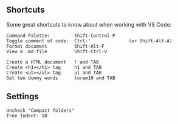 

## Shortcuts

Some great shortcuts to know about when working with VS Code:

    Command Palette:         Shift-Control-P 
    Toggle comment of code:  Ctrl-'              (or Shift-Alt-A) 
    Format document          Shift-Alt-F
    View a .md-file          Shift-Ctrl-V

    Create a HTML document   ! and TAB
    Create <h1></h1> tag     h1 and TAB
    Create <ul></ul> tag     ul and TAB
    Get ten dummy words      lorem10 and TAB

## Settings

    Uncheck "Compact folders"
    Tree Indent: 18

